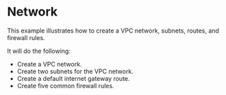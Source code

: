 # Network

This example illustrates how to create a VPC network, subnets, routes, and firewall rules.

It will do the following:

- Create a VPC network.
- Create two subnets for the VPC network.
- Create a default internet gateway route.
- Create five common firewall rules.

